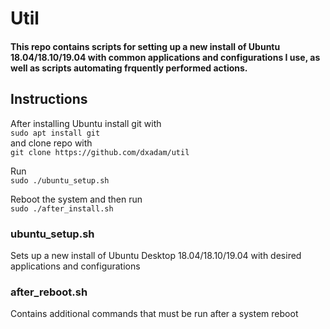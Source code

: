 # Util
#### This repo contains scripts for setting up a new install of Ubuntu 18.04/18.10/19.04 with common applications and configurations I use, as well as scripts automating frquently performed actions. 

## Instructions
After installing Ubuntu install git with  
	`sudo apt install git`  
and clone repo with  
	`git clone https://github.com/dxadam/util`

Run  
	`sudo ./ubuntu_setup.sh`

Reboot the system and then run  
	`sudo ./after_install.sh`

### ubuntu_setup.sh
Sets up a new install of Ubuntu Desktop 18.04/18.10/19.04 with desired applications and configurations

### after_reboot.sh
Contains additional commands that must be run after a system reboot
